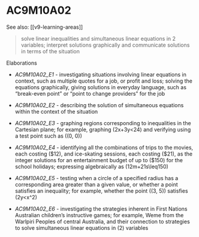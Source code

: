 
# AC9M10A02 

See also: [[v9-learning-areas]]

> solve linear inequalities and simultaneous linear equations in 2 variables; interpret solutions graphically and communicate solutions in terms of the situation

Elaborations


- _AC9M10A02_E1_ - investigating situations involving linear equations in context, such as multiple quotes for a job, or profit and loss; solving the equations graphically, giving solutions in everyday language, such as “break-even point” or “point to change providers” for the job

- _AC9M10A02_E2_ - describing the solution of simultaneous equations within the context of the situation

- _AC9M10A02_E3_ - graphing regions corresponding to inequalities in the Cartesian plane; for example, graphing \(2x+3y<24\) and verifying using a test point such as (\(0, 0\))

- _AC9M10A02_E4_ - identifying all the combinations of trips to the movies, each costing \(\$12\), and ice-skating sessions, each costing \(\$21\), as the integer solutions for an entertainment budget of up to \(\$150\) for the school holidays; expressing algebraically as \(12m+21s\leq150\)

- _AC9M10A02_E5_ - testing when a circle of a specified radius has a corresponding area greater than a given value, or whether a point satisfies an inequality; for example, whether the point (\(3, 5\)) satisfies \(2y<x^2\)

- _AC9M10A02_E6_ - investigating the strategies inherent in First Nations Australian children’s instructive games; for example, Weme from the Warlpiri Peoples of central Australia, and their connection to strategies to solve simultaneous linear equations in \(2\) variables
